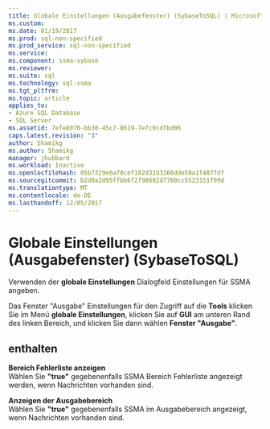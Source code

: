 ```yaml
---
title: Globale Einstellungen (Ausgabefenster) (SybaseToSQL) | Microsoft Docs
ms.custom: 
ms.date: 01/19/2017
ms.prod: sql-non-specified
ms.prod_service: sql-non-specified
ms.service: 
ms.component: ssma-sybase
ms.reviewer: 
ms.suite: sql
ms.technology: sql-ssma
ms.tgt_pltfrm: 
ms.topic: article
applies_to:
- Azure SQL Database
- SQL Server
ms.assetid: 7efe8070-bb30-45c7-8619-7efc9cdfbd06
caps.latest.revision: "3"
author: Shamikg
ms.author: Shamikg
manager: jhubbard
ms.workload: Inactive
ms.openlocfilehash: 05b7329e6a70cef182d32d3366dde58a1f487fdf
ms.sourcegitcommit: b2d8a2d95ffbb6f2f98692d7760cc5523151f99d
ms.translationtype: MT
ms.contentlocale: de-DE
ms.lasthandoff: 12/05/2017
---
```

# <a name="global-settings-output-window--sybasetosql"></a>Globale Einstellungen (Ausgabefenster) (SybaseToSQL)
Verwenden der **globale Einstellungen** Dialogfeld Einstellungen für SSMA angeben.  
  
Das Fenster "Ausgabe" Einstellungen für den Zugriff auf die **Tools** klicken Sie im Menü **globale Einstellungen**, klicken Sie auf **GUI** am unteren Rand des linken Bereich, und klicken Sie dann wählen **Fenster "Ausgabe"**.  
  
## <a name="options"></a>enthalten  
**Bereich Fehlerliste anzeigen**  
Wählen Sie **"true"** gegebenenfalls SSMA Bereich Fehlerliste angezeigt werden, wenn Nachrichten vorhanden sind.  
  
**Anzeigen der Ausgabebereich**  
Wählen Sie **"true"** gegebenenfalls SSMA im Ausgabebereich angezeigt, wenn Nachrichten vorhanden sind.  
  

